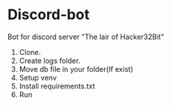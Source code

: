 # Discord-bot
Bot for discord server "The lair of Hacker32Bit"

1. Clone.
2. Create logs folder.
3. Move db file in your folder(If exist)
4. Setup venv
5. Install requirements.txt
6. Run